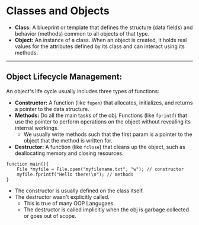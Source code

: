 # Classes and Objects

- **Class:** A blueprint or template that defines the structure (data fields) and behavior (methods) common to all objects of that type.
- **Object:** An instance of a class. When an object is created, it holds real values for the attributes defined by its class and can interact using its methods.

---

## Object Lifecycle Management:

An object's life cycle usually includes three types of functions:

- **Constructor:** A function (like `fopen`) that allocates, initializes, and returns a pointer to the data structure.
- **Methods:** Do all the main tasks of the obj. Functions (like `fprintf`) that use the pointer to perform operations on the object without revealing its internal workings.
  - We usually write methods such that the first param is a pointer to the object that the method is written for.
- **Destructor:** A function (like `fclose`) that cleans up the object, such as deallocating memory and closing resources.

```pseudocode
function main(){
    File *myfile = File.open("myfilename.txt", "w"); // constructor
    myfile.fprintf("Hello there!\n"); // methods
}
```

- The constructor is usually defined on the class itself.
- The destructor wasn't explicitly called.
  - This is true of many OOP Langugaes.
  - The destructor is called implicitly when the obj is garbage collected or goes out of scope.
